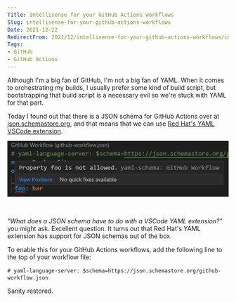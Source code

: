 ```yaml
---
Title: Intellisense for your GitHub Actions workflows
Slug: intellisense-for-your-github-actions-workflows
Date: 2021-12-22
RedirectFrom: 2021/12/intellisense-for-your-github-actions-workflows/index.html
Tags:
- GitHub
- GitHub Actions
---
```


Although I'm a big fan of GitHub, I'm not a big fan of YAML.
When it comes to orchestrating my builds, I usually prefer some kind 
of build script, but bootstrapping that build script is a necessary 
evil so we're stuck with YAML for that part.

<!--excerpt-->

Today I found out that there is a JSON schema for GitHub Actions over 
at [json.schemastore.org](https://json.schemastore.org/github-workflow.json), 
and that means that we can use 
[Red Hat's YAML VSCode extension](https://marketplace.visualstudio.com/items?itemName=redhat.vscode-yaml).

<img src="gh_workflow_schema.png" style="margin-bottom:30px">

_"What does a JSON schema have to do with a VSCode YAML extension?"_ you 
might ask. Excellent question. It turns out that Red Hat's YAML extension 
has support for JSON schemas out of the box.

To enable this for your GitHub Actions workflows, add the following 
line to the top of your workflow file:

```
# yaml-language-server: $schema=https://json.schemastore.org/github-workflow.json
```

Sanity restored.